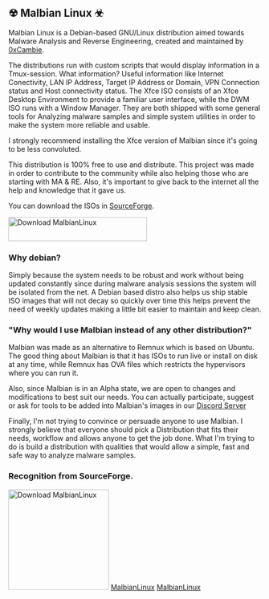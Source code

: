## ☢ Malbian Linux ☣

Malbian Linux is a Debian-based GNU/Linux distribution aimed towards Malware Analysis and Reverse Engineering, created and maintained by [0xCambie](https://github.com/0xCambie).

The distributions run with custom scripts that would display information in a Tmux-session. What information? Useful information like Internet Conectivity, LAN IP Address, Target IP Address or Domain, VPN Connection status and Host connectivity status. The Xfce ISO consists of an Xfce Desktop Environment to provide a familiar user interface, while the DWM ISO runs with a Window Manager. They are both shipped with some general tools for Analyzing malware samples and simple system utilities in order to make the system more reliable and usable. 

I strongly recommend installing the Xfce version of Malbian since it's going to be less convoluted.

This distribution is 100% free to use and distribute. This project was made in order to contribute to the community while also helping those who are starting with MA & RE. Also, it's important to give back to the internet all the help and knowledge that it gave us. 
 
You can download the ISOs in [SourceForge](https://sourceforge.net/projects/malbianlinux/).

<a href="https://sourceforge.net/projects/malbianlinux/files/latest/download"><img alt="Download MalbianLinux" src="https://a.fsdn.com/con/app/sf-download-button" width=276 height=48 srcset="https://a.fsdn.com/con/app/sf-download-button?button_size=2x 2x"></a>

### Why debian?

Simply because the system needs to be robust and work without being updated constantly since during malware analysis sessions the system will be isolated from the net. A Debian based distro also helps us ship stable ISO images that will not decay so quickly over time this helps prevent the need of weekly updates making a little bit easier to maintain and keep clean.

### "Why would I use Malbian instead of any other distribution?"

Malbian was made as an alternative to Remnux which is based on Ubuntu. The good thing about Malbian is that it has ISOs to run live or install on disk at any time, while Remnux has OVA files which restricts the hypervisors where you can run it. 

Also, since Malbian is in an Alpha state, we are open to changes and modifications to best suit our needs. You can actually participate, suggest or ask for tools to be added into Malbian's images in our [Discord Server](https://discord.gg/bscRQEgc) 

Finally, I'm not trying to convince or persuade anyone to use Malbian. I strongly believe that everyone should pick a Distribution that fits their needs, workflow and allows anyone to get the job done. What I'm trying to do is build a distribution with qualities that would allow a simple, fast and safe way to analyze malware samples.

### Recognition from SourceForge.

<a href="https://sourceforge.net/p/malbianlinux/"><img alt="Download MalbianLinux" src="https://sourceforge.net/sflogo.php?type=18&amp;group_id=3843653" width=200></a> <a href="https://sourceforge.net/projects/malbianlinux/" target="_blank">MalbianLinux</a> <a href="https://sourceforge.net/projects/malbianlinux/" target="_blank">MalbianLinux</a>

